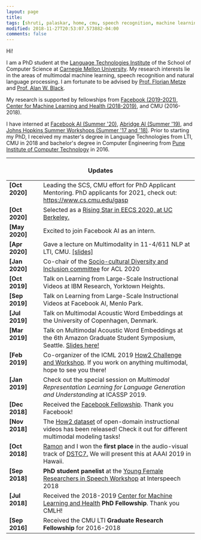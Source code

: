 ```yaml
---
layout: page
title: 
tags: [shruti, palaskar, home, cmu, speech recognition, machine learning, natural language processing, graduate, carnegie mellon]
modified: 2018-11-27T20:53:07.573882-04:00
comments: false
---
```


Hi!

I am a PhD student at the [Language Technologies Institute](http://www.lti.cs.cmu.edu/) of the School of Computer Science at [Carnegie Mellon University](http://www.cmu.edu/). My research interests lie in the areas of multimodal machine learning, speech recognition and natural language processing. I am fortunate to be advised by [Prof. Florian Metze](http://www.cs.cmu.edu/~fmetze/interACT/Home.html) and [Prof. Alan W. Black](http://www.cs.cmu.edu/~awb/).  

My research is supported by fellowships from [Facebook (2019-2021)](https://research.fb.com/blog/2019/01/announcing-the-2019-facebook-fellows-and-emerging-scholars/), [Center for Machine Learning and Health (2018-2019)](https://www.cs.cmu.edu/cmlh-fellows_2018), and CMU (2016-2018).

I have interned at [Facebook AI (Summer '20)](https://ai.facebook.com/research/speech-and-audio), [Abridge AI (Summer '19)](https://www.abridge.com), and [Johns Hopkins Summer Workshops (Summer '17 and '18)](https://www.clsp.jhu.edu/workshops/18-workshop/). Prior to starting my PhD, I received my master's degree in Language Technologies from LTI, CMU in 2018 and bachelor's degree in Computer Engineering from [Pune Institute of Computer Technology](https://pict.edu) in 2016. 
 

----

<h3 align="center">Updates</h3>
<table class='news-table'>
    <col width="18%">
    <col width="82%">
    <tr>
        <td valign="top"><strong>[Oct 2020]</strong></td>
        <td>Leading the SCS, CMU effort for PhD Applicant Mentoring. PhD applicants for 2021, check out:  <a href="https://www.cs.cmu.edu/gasp">https://www.cs.cmu.edu/gasp</a>
        </td>
    </tr>
    <tr>
        <td valign="top"><strong>[Oct 2020]</strong></td>
        <td>Selected as a <a href="https://www2.eecs.berkeley.edu/risingstars/2020/participants/palaskar.shtml">Rising Star in EECS 2020, at UC Berkeley.</a>
        </td>
    </tr>
    <tr>
        <td valign="top"><strong>[May 2020]</strong></td>
        <td>Excited to join Facebook AI as an intern.</a>
        </td>
    </tr>
    <tr>
        <td valign="top"><strong>[Apr 2020]</strong></td>
        <td>Gave a lecture on Multimodality in 11-4/611 NLP at LTI, CMU. <a href="files/[11-4_611] Multimodality-compressed.pdf">[slides]</a>
        </td>
    </tr>
 <tr>
        <td valign="top"><strong>[Jan 2020]</strong></td>
        <td>Co-chair of the <a href="https://acl2020.org/blog/diversity-and-inclusion">Socio-cultural Diversity and Inclusion committee</a> for ACL 2020
        </td>
    </tr>
 <tr>
        <td valign="top"><strong>[Oct 2019]</strong></td>
        <td>Talk on Learning from Large-Scale Instructional Videos at IBM Research, Yorktown Heights.
        </td>
    </tr>
    <tr>
        <td valign="top"><strong>[Sep 2019]</strong></td>
        <td>Talk on Learning from Large-Scale Instructional Videos at Facebook AI, Menlo Park.
        </td>
    </tr>
    <tr>
        <td valign="top"><strong>[Jul 2019]</strong></td>
        <td>Talk on Multimodal Acoustic Word Embeddings at the University of Copenhagen, Denmark.
        </td>
    </tr>
    <tr>
        <td valign="top"><strong>[Mar 2019]</strong></td>
        <td>Talk on Multimodal Acoustic Word Embeddings at the 6th Amazon Graduate Student Symposium, Seattle. <a href="files/amazon-gradsymposium.pdf">Slides here!</a>
        </td>
    </tr>
    <tr>
        <td valign="top"><strong>[Feb 2019]</strong></td>
        <td>Co-organizer of the ICML 2019 <a href="https://srvk.github.io/how2-dataset/icml2019-challenge.html">How2 Challenge and Workshop</a>. If you work on anything multimodal, hope to see you there!
        </td>
    </tr>
    <tr>
        <td valign="top"><strong>[Jan 2019]</strong></td>
        <td>Check out the special session on <i>Multimodal Representation Learning for Language Generation and Understanding</i> at ICASSP 2019.
        </td>
    </tr>
    <tr>
        <td valign="top"><strong>[Dec 2018]</strong></td>
        <td>Received the <a href="https://research.fb.com/programs/fellowship/">Facebook Fellowship</a>. Thank you Facebook!
        </td>
    </tr>
    <tr>
        <td valign="top"><strong>[Nov 2018]</strong></td>
        <td>The <a href="https://github.com/srvk/how2-dataset">How2 dataset</a> of open-domain instructional videos has been released! Check it out for different multimodal modeling tasks!
        </td>
    </tr>
    <tr>
        <td valign="top"><strong>[Oct 2018]</strong></td>
        <td><a href="http://www.cs.cmu.edu/~ramons/">Ramon</a> and I won the <b>first place</b> in the audio-visual track of <a href="http://workshop.colips.org/dstc7/">DSTC7.</a> We will present this at AAAI 2019 in Hawaii.</td>
    </tr>
    <tr>
        <td valign="top"><strong>[Sep 2018]</strong></td>
        <td> <b>PhD student panelist</b> at the <a href="https://sites.google.com/view/yfrsw2018/home">Young Female Researchers in Speech Workshop</a> at Interspeech 2018</td>
    </tr>
    <tr>
        <td valign="top"><strong>[Jul 2018]</strong></td>
        <td>Received the 2018-2019 <a href="https://www.cs.cmu.edu/cmlh-fellows_2018">Center for Machine Learning and Health</a> <b>PhD Fellowship</b>. Thank you CMLH!</td>
    </tr>
    <tr>
        <td valign="top"><strong>[Sep 2016]</strong></td>
        <td>Received the CMU LTI <b>Graduate Research Fellowship</b> for 2016-2018</td>
    </tr>
</table>

